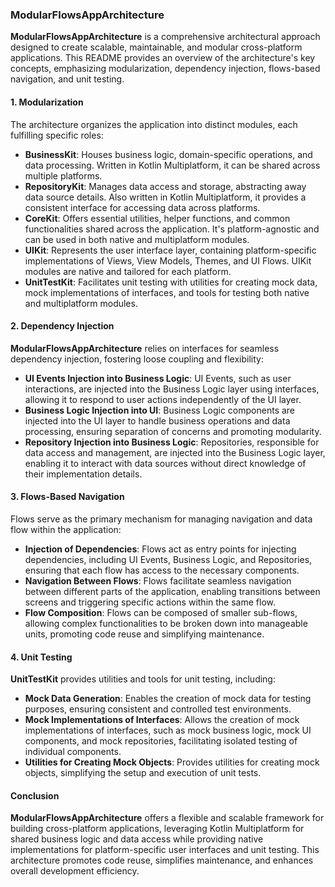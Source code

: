 ### ModularFlowsAppArchitecture

**ModularFlowsAppArchitecture** is a comprehensive architectural approach designed to create scalable, maintainable, and modular cross-platform applications. This README provides an overview of the architecture's key concepts, emphasizing modularization, dependency injection, flows-based navigation, and unit testing. 

#### 1. Modularization

The architecture organizes the application into distinct modules, each fulfilling specific roles:

- **BusinessKit**: Houses business logic, domain-specific operations, and data processing. Written in Kotlin Multiplatform, it can be shared across multiple platforms.
- **RepositoryKit**: Manages data access and storage, abstracting away data source details. Also written in Kotlin Multiplatform, it provides a consistent interface for accessing data across platforms.
- **CoreKit**: Offers essential utilities, helper functions, and common functionalities shared across the application. It's platform-agnostic and can be used in both native and multiplatform modules.
- **UIKit**: Represents the user interface layer, containing platform-specific implementations of Views, View Models, Themes, and UI Flows. UIKit modules are native and tailored for each platform.
- **UnitTestKit**: Facilitates unit testing with utilities for creating mock data, mock implementations of interfaces, and tools for testing both native and multiplatform modules.

#### 2. Dependency Injection

**ModularFlowsAppArchitecture** relies on interfaces for seamless dependency injection, fostering loose coupling and flexibility:

- **UI Events Injection into Business Logic**: UI Events, such as user interactions, are injected into the Business Logic layer using interfaces, allowing it to respond to user actions independently of the UI layer.
- **Business Logic Injection into UI**: Business Logic components are injected into the UI layer to handle business operations and data processing, ensuring separation of concerns and promoting modularity.
- **Repository Injection into Business Logic**: Repositories, responsible for data access and management, are injected into the Business Logic layer, enabling it to interact with data sources without direct knowledge of their implementation details.

#### 3. Flows-Based Navigation

Flows serve as the primary mechanism for managing navigation and data flow within the application:

- **Injection of Dependencies**: Flows act as entry points for injecting dependencies, including UI Events, Business Logic, and Repositories, ensuring that each flow has access to the necessary components.
- **Navigation Between Flows**: Flows facilitate seamless navigation between different parts of the application, enabling transitions between screens and triggering specific actions within the same flow.
- **Flow Composition**: Flows can be composed of smaller sub-flows, allowing complex functionalities to be broken down into manageable units, promoting code reuse and simplifying maintenance.

#### 4. Unit Testing

**UnitTestKit** provides utilities and tools for unit testing, including:

- **Mock Data Generation**: Enables the creation of mock data for testing purposes, ensuring consistent and controlled test environments.
- **Mock Implementations of Interfaces**: Allows the creation of mock implementations of interfaces, such as mock business logic, mock UI components, and mock repositories, facilitating isolated testing of individual components.
- **Utilities for Creating Mock Objects**: Provides utilities for creating mock objects, simplifying the setup and execution of unit tests.

#### Conclusion

**ModularFlowsAppArchitecture** offers a flexible and scalable framework for building cross-platform applications, leveraging Kotlin Multiplatform for shared business logic and data access while providing native implementations for platform-specific user interfaces and unit testing. This architecture promotes code reuse, simplifies maintenance, and enhances overall development efficiency.
